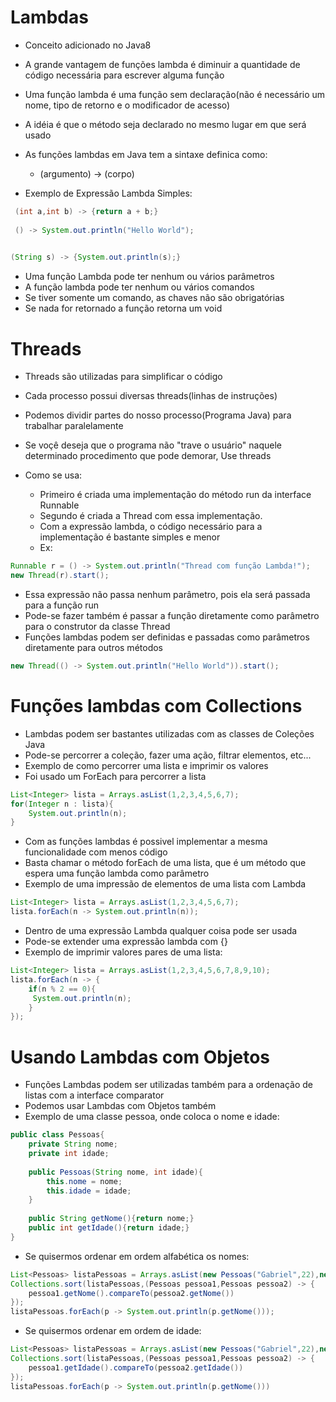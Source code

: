 # Lambdas

* Conceito adicionado no Java8

* A grande vantagem de funções lambda é diminuir a quantidade de código necessária para escrever alguma função

* Uma função lambda é uma função sem declaração(não é necessário um nome, tipo de retorno e o modificador de acesso)

*  A idéia é que o método seja declarado no mesmo lugar em que será usado

* As funções lambdas em Java tem a sintaxe definica como:
    * (argumento) -> (corpo) 
    
* Exemplo de Expressão Lambda Simples:

```java
 (int a,int b) -> {return a + b;}
 
 () -> System.out.println("Hello World");

 
(String s) -> {System.out.println(s);}

```

* Uma função Lambda pode ter nenhum ou vários parâmetros
* A função lambda pode ter nenhum ou vários comandos
* Se tiver somente um comando, as chaves não são obrigatórias
* Se nada for retornado a função retorna um void

# Threads

* Threads são utilizadas para simplificar o código
* Cada processo possui diversas threads(linhas de instruções)
* Podemos dividir partes do nosso processo(Programa Java) para trabalhar paralelamente
* Se voçê deseja que o programa não "trave o usuário" naquele determinado procedimento que pode demorar, Use threads

* Como se usa:
   * Primeiro é criada uma implementação do método run da interface Runnable
   * Segundo é criada a Thread com essa implementação.
   * Com a expressão lambda, o código necessário para a implementação é bastante simples e menor
   * Ex:
   
```java
Runnable r = () -> System.out.println("Thread com função Lambda!");
new Thread(r).start();
```
   * Essa expressão não passa nenhum parâmetro, pois ela será passada para a função run
   * Pode-se fazer também é passar a função diretamente como parâmetro para o construtor da classe Thread
   * Funções lambdas podem ser definidas e passadas como parâmetros diretamente para outros métodos
   
   ````java
 new Thread(() -> System.out.println("Hello World")).start();
````

# Funções lambdas com Collections

* Lambdas podem ser bastantes utilizadas com as classes de Coleções Java
* Pode-se percorrer a coleção, fazer uma ação, filtrar elementos, etc...
* Exemplo de como percorrer uma lista e imprimir os valores
* Foi usado um ForEach para percorrer a lista
````java
List<Integer> lista = Arrays.asList(1,2,3,4,5,6,7);
for(Integer n : lista){
    System.out.println(n);
}
````
* Com as funções lambdas é possivel implementar a mesma funcionalidade com menos código
* Basta chamar o método forEach de uma lista, que é um método que espera uma função lambda como parâmetro
* Exemplo de uma impressão de elementos de uma lista com Lambda
````java
List<Integer> lista = Arrays.asList(1,2,3,4,5,6,7);
lista.forEach(n -> System.out.println(n));
````

* Dentro de uma expressão Lambda qualquer coisa pode ser usada
* Pode-se extender uma expressão lambda com {}
* Exemplo de imprimir valores pares de uma lista:
````java
List<Integer> lista = Arrays.asList(1,2,3,4,5,6,7,8,9,10);
lista.forEach(n -> {
    if(n % 2 == 0){
     System.out.println(n);
    }
});
````
   
# Usando Lambdas com Objetos

* Funções Lambdas podem ser utilizadas também para a ordenação de listas com a interface comparator
* Podemos usar Lambdas com Objetos também
* Exemplo de uma classe pessoa, onde coloca o nome e idade:
````java
public class Pessoas{
    private String nome;
    private int idade;
    
    public Pessoas(String nome, int idade){
        this.nome = nome;
        this.idade = idade;
    }
    
    public String getNome(){return nome;}
    public int getIdade(){return idade;}
}
````
* Se quisermos ordenar em ordem alfabética os nomes:
````java
List<Pessoas> listaPessoas = Arrays.asList(new Pessoas("Gabriel",22),new Pessoas("Alexandre",30),new Pessoas("Douglas",22));
Collections.sort(listaPessoas,(Pessoas pessoa1,Pessoas pessoa2) -> {
    pessoa1.getNome().compareTo(pessoa2.getNome())
});
listaPessoas.forEach(p -> System.out.println(p.getNome()));
````
* Se quisermos ordenar em ordem de idade:
````java
List<Pessoas> listaPessoas = Arrays.asList(new Pessoas("Gabriel",22),new Pessoas("Alexandre",30),new Pessoas("Douglas",22));
Collections.sort(listaPessoas,(Pessoas pessoa1,Pessoas pessoa2) -> {
    pessoa1.getIdade().compareTo(pessoa2.getIdade())
});
listaPessoas.forEach(p -> System.out.println(p.getNome()))
````